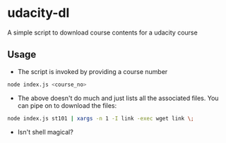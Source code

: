 # udacity-dl
A simple script to download course contents for a udacity course

## Usage

- The script is invoked by providing a course number

```bash
node index.js <course_no>
```

- The above doesn't do much and just lists all the associated files. 
  You can pipe on to download the files:

```bash
node index.js st101 | xargs -n 1 -I link -exec wget link \;
```

- Isn't shell magical?

